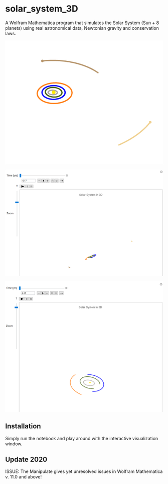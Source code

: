 # solar_system_3D
A Wolfram Mathematica program that simulates the Solar System (Sun + 8 planets) using real astronomical data, Newtonian gravity and conservation laws.

![Solar System 3D](/SS.png)

![Solar System 3D](/img1.png)

![Solar System 3D](/img2.png)

## Installation

Simply run the notebook and play around with the interactive visualization window.

## Update 2020

ISSUE: The Manipulate gives yet unresolved issues in Wolfram Mathematica v. 11.0 and above!
